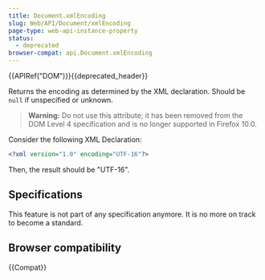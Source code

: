 ```yaml
---
title: Document.xmlEncoding
slug: Web/API/Document/xmlEncoding
page-type: web-api-instance-property
status:
  - deprecated
browser-compat: api.Document.xmlEncoding
---
```


{{APIRef("DOM")}}{{deprecated_header}}

Returns the encoding as determined by the XML declaration. Should be `null` if unspecified or unknown.

> **Warning:** Do not use this attribute; it has been removed from the DOM Level 4 specification and is no longer supported in Firefox 10.0.

Consider the following XML Declaration:

```xml
<?xml version="1.0" encoding="UTF-16"?>
```

Then, the result should be "UTF-16".

## Specifications

This feature is not part of any specification anymore. It is no more on track to become a standard.

## Browser compatibility

{{Compat}}
